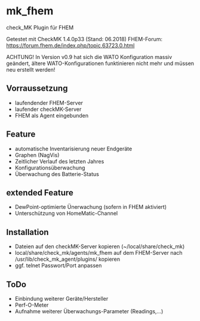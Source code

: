 # mk_fhem

check_MK Plugin für FHEM

Getestet mit CheckMK 1.4.0p33 (Stand: 06.2018)
FHEM-Forum: https://forum.fhem.de/index.php/topic,63723.0.html

ACHTUNG! In Version v0.9 hat sich die WATO Konfiguration massiv geändert, ältere WATO-Konfigurationen funktinieren nicht mehr und müssen neu erstellt werden!

## Vorraussetzung
* laufendender FHEM-Server
* laufender checkMK-Server
* FHEM als Agent eingebunden

## Feature
* automatische Inventarisierung neuer Endgeräte
* Graphen (NagVis)
* Zeitlicher Verlauf des letzten Jahres
* Konfigurationsüberwachung
* Überwachung des Batterie-Status

## extended Feature
* DewPoint-optimierte Ünerwachung (sofern in FHEM aktiviert)
* Unterschützung von HomeMatic-Channel

## Installation
* Dateien auf den checkMK-Server kopieren (~/local/share/check_mk)
* local/share/check_mk/agents/mk_fhem auf dem FHEM-Server nach /usr/lib/check_mk_agent/plugins/ kopieren
* ggf. telnet Passwort/Port anpassen

## ToDo
* Einbindung weiterer Geräte/Hersteller
* Perf-O-Meter
* Aufnahme weiterer Überwachungs-Parameter (Readings,...)
